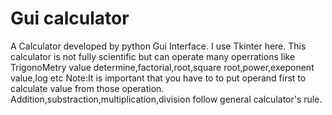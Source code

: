 # Gui calculator
A Calculator developed by python Gui Interface. I use Tkinter here.
This calculator is not fully scientific but can operate many operrations like TrigonoMetry value determine,factorial,root,square root,power,exeponent value,log etc
Note:It is important that you have to to put operand first to calculate value from those operation. Addition,substraction,multiplication,division follow general calculator's rule.
